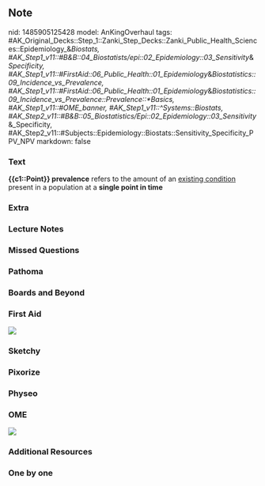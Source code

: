 ## Note
nid: 1485905125428
model: AnKingOverhaul
tags: #AK_Original_Decks::Step_1::Zanki_Step_Decks::Zanki_Public_Health_Sciences::Epidemiology_&_Biostats, #AK_Step1_v11::#B&B::04_Biostatists/epi::02_Epidemiology::03_Sensitivity_&_Specificity, #AK_Step1_v11::#FirstAid::06_Public_Health::01_Epidemiology_&_Biostatistics::09_Incidence_vs_Prevalence, #AK_Step1_v11::#FirstAid::06_Public_Health::01_Epidemiology_&_Biostatistics::09_Incidence_vs_Prevalence::Prevalence::*Basics, #AK_Step1_v11::#OME_banner, #AK_Step1_v11::^Systems::Biostats, #AK_Step2_v11::#B&B::05_Biostatistics/Epi::02_Epidemiology::03_Sensitivity_&_Specificity, #AK_Step2_v11::#Subjects::Epidemiology::Biostats::Sensitivity_Specificity_PPV_NPV
markdown: false

### Text
<b>{{c1::Point}} prevalence</b> refers to the amount of an
<u>existing condition</u> present in a population at a <b>single
point in time</b>

### Extra


### Lecture Notes


### Missed Questions


### Pathoma


### Boards and Beyond


### First Aid
<img src="tmpy4viQT.png">

### Sketchy


### Pixorize


### Physeo


### OME
<div class="ome-widget">
  <a href="https://onlinemeded.org?ref=anki"><img src=
  "_OME_AnkiFlashcards_General_4.png"></a>
</div>

### Additional Resources


### One by one

